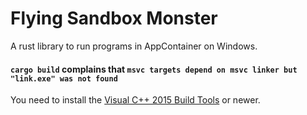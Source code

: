 # Flying Sandbox Monster

A rust library to run programs in AppContainer on Windows. 

#### `cargo build` complains that `msvc targets depend on msvc linker but "link.exe" was not found`

You need to install the [Visual C++ 2015 Build Tools](http://go.microsoft.com/fwlink/?LinkId=691126&fixForIE=.exe) or newer.
